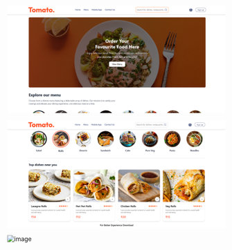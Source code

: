 
![image](https://github.com/heyrhythm/Food-Delivery-E-Commerce/blob/main/Screenshot%202025-07-21%20144713.png)


![image](https://github.com/heyrhythm/Food-Delivery-E-Commerce/blob/main/Screenshot%202025-07-21%20144739.png)

![image](https://github.com/heyrhythm/Food-Delivery-E-Commerce/blob/main/Screenshot%202025-07-21%20144712.png)
